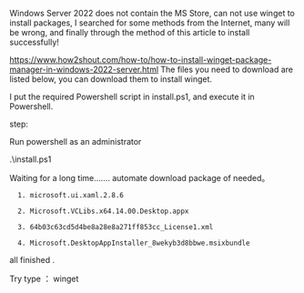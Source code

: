 Windows Server 2022 does not contain the MS Store, can not use winget to install packages,
I searched for some methods from the Internet, many will be wrong, 
and finally through the method of this article to install successfully!

https://www.how2shout.com/how-to/how-to-install-winget-package-manager-in-windows-2022-server.html
The files you need to download are listed below, you can download them to install winget.

I put the required Powershell script in install.ps1, and execute it in Powershell.

step:

Run powershell as an administrator

   .\install.ps1

   Waiting for a long time.......
   automate download package of needed。
	
      1. microsoft.ui.xaml.2.8.6
		
      2. Microsoft.VCLibs.x64.14.00.Desktop.appx
		
      3. 64b03c63cd5d4be8a28e8a271ff853cc_License1.xml
		
      4. Microsoft.DesktopAppInstaller_8wekyb3d8bbwe.msixbundle
		
   
   all finished .

  Try type ： 
  winget 
  
